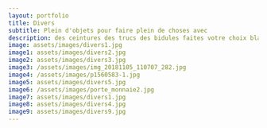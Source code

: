 ```yaml
---
layout: portfolio
title: Divers
subtitle: Plein d'objets pour faire plein de choses avec
description: des ceintures des trucs des bidules faites votre choix blablabla
image: assets/images/divers1.jpg
image1: assets/images/divers2.jpg
image2: assets/images/divers3.jpg
image3: /assets/images/img_20181105_110707_282.jpg
image4: /assets/images/p1560583-1.jpg
image5: assets/images/divers5.jpg
image6: /assets/images/porte_monnaie2.jpg
image7: assets/images/divers1.jpg
image8: assets/images/divers4.jpg
image9: assets/images/divers9.jpg
---
```


